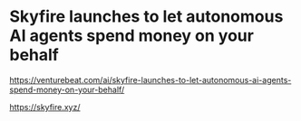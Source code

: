 # Skyfire launches to let autonomous AI agents spend money on your behalf

https://venturebeat.com/ai/skyfire-launches-to-let-autonomous-ai-agents-spend-money-on-your-behalf/

https://skyfire.xyz/